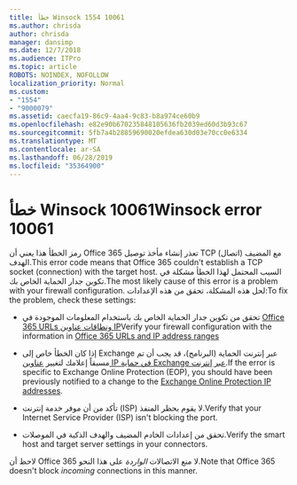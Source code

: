 ```yaml
---
title: خطأ Winsock 1554 10061
ms.author: chrisda
author: chrisda
manager: dansimp
ms.date: 12/7/2018
ms.audience: ITPro
ms.topic: article
ROBOTS: NOINDEX, NOFOLLOW
localization_priority: Normal
ms.custom:
- "1554"
- "9000079"
ms.assetid: caecfa19-86c9-4aa4-9c83-b8a974ce60b9
ms.openlocfilehash: e82e90b670235848105636fb2039ed60d3b93c67
ms.sourcegitcommit: 5fb7a4b28859690020efdea630d03e70cc0e6334
ms.translationtype: MT
ms.contentlocale: ar-SA
ms.lasthandoff: 06/28/2019
ms.locfileid: "35364900"
---
```

# <a name="winsock-error-10061"></a><span data-ttu-id="3ce97-102">خطأ Winsock 10061</span><span class="sxs-lookup"><span data-stu-id="3ce97-102">Winsock error 10061</span></span>

<span data-ttu-id="3ce97-103">رمز الخطأ هذا يعني أن Office 365 تعذر إنشاء مأخذ توصيل TCP (اتصال) مع المضيف الهدف.</span><span class="sxs-lookup"><span data-stu-id="3ce97-103">This error code means that Office 365 couldn't establish a TCP socket (connection) with the target host.</span></span> <span data-ttu-id="3ce97-104">السبب المحتمل لهذا الخطأ مشكلة في تكوين جدار الحماية الخاص بك.</span><span class="sxs-lookup"><span data-stu-id="3ce97-104">The most likely cause of this error is a problem with your firewall configuration.</span></span> <span data-ttu-id="3ce97-105">لحل هذه المشكلة، تحقق من هذه الإعدادات:</span><span class="sxs-lookup"><span data-stu-id="3ce97-105">To fix the problem, check these settings:</span></span>

- <span data-ttu-id="3ce97-106">تحقق من تكوين جدار الحماية الخاص بك باستخدام المعلومات الموجودة في [Office 365 URLs ونطاقات عناوين IP](https://docs.microsoft.com/office365/enterprise/urls-and-ip-address-ranges)</span><span class="sxs-lookup"><span data-stu-id="3ce97-106">Verify your firewall configuration with the information in [Office 365 URLs and IP address ranges](https://docs.microsoft.com/office365/enterprise/urls-and-ip-address-ranges)</span></span>

- <span data-ttu-id="3ce97-107">إذا كان الخطأ خاص إلى Exchange عبر إنترنت الحماية (البرنامج)، قد يجب أن تم مسبقاً إعلامك لتغيير [عناوين IP في حماية Exchange عبر إنترنت](https://docs.microsoft.com/office365/SecurityCompliance/eop/exchange-online-protection-ip-addresses).</span><span class="sxs-lookup"><span data-stu-id="3ce97-107">If the error is specific to Exchange Online Protection (EOP), you should have been previously notified to a change to the [Exchange Online Protection IP addresses](https://docs.microsoft.com/office365/SecurityCompliance/eop/exchange-online-protection-ip-addresses).</span></span>

- <span data-ttu-id="3ce97-108">تأكد من أن موفر خدمة إنترنت (ISP) لا يقوم بحظر المنفذ.</span><span class="sxs-lookup"><span data-stu-id="3ce97-108">Verify that your Internet Service Provider (ISP) isn't blocking the port.</span></span>

- <span data-ttu-id="3ce97-109">تحقق من إعدادات الخادم المضيف والهدف الذكية في الموصلات.</span><span class="sxs-lookup"><span data-stu-id="3ce97-109">Verify the smart host and target server settings in your connectors.</span></span>

<span data-ttu-id="3ce97-110">لاحظ أن Office 365 لا منع الاتصالات *الواردة* على هذا النحو.</span><span class="sxs-lookup"><span data-stu-id="3ce97-110">Note that Office 365 doesn't block *incoming* connections in this manner.</span></span>
